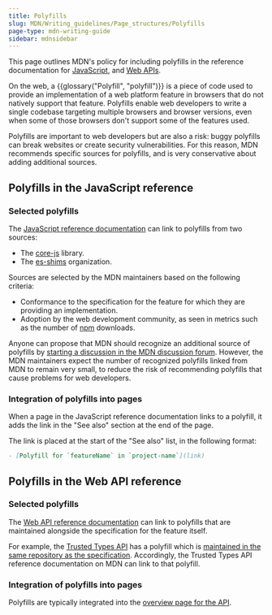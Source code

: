 ```yaml
---
title: Polyfills
slug: MDN/Writing_guidelines/Page_structures/Polyfills
page-type: mdn-writing-guide
sidebar: mdnsidebar
---
```


This page outlines MDN's policy for including polyfills in the reference documentation for [JavaScript](/en-US/docs/Web/JavaScript), and [Web APIs](/en-US/docs/Web/API).

On the web, a {{glossary("Polyfill", "polyfill")}} is a piece of code used to provide an implementation of a web platform feature in browsers that do not natively support that feature. Polyfills enable web developers to write a single codebase targeting multiple browsers and browser versions, even when some of those browsers don't support some of the features used.

Polyfills are important to web developers but are also a risk: buggy polyfills can break websites or create security vulnerabilities. For this reason, MDN recommends specific sources for polyfills, and is very conservative about adding additional sources.

## Polyfills in the JavaScript reference

### Selected polyfills

The [JavaScript reference documentation](/en-US/docs/Web/JavaScript) can link to polyfills from two sources:

- The [core-js](https://github.com/zloirock/core-js/tree/master) library.
- The [es-shims](https://github.com/es-shims) organization.

Sources are selected by the MDN maintainers based on the following criteria:

- Conformance to the specification for the feature for which they are providing an implementation.
- Adoption by the web development community, as seen in metrics such as the number of [npm](https://www.npmjs.com/) downloads.

Anyone can propose that MDN should recognize an additional source of polyfills by [starting a discussion in the MDN discussion forum](https://github.com/orgs/mdn/discussions). However, the MDN maintainers expect the number of recognized polyfills linked from MDN to remain very small, to reduce the risk of recommending polyfills that cause problems for web developers.

### Integration of polyfills into pages

When a page in the JavaScript reference documentation links to a polyfill, it adds the link in the "See also" section at the end of the page.

The link is placed at the start of the "See also" list, in the following format:

```md
- [Polyfill for `featureName` in `project-name`](link)
```

## Polyfills in the Web API reference

### Selected polyfills

The [Web API reference documentation](/en-US/docs/Web/API) can link to polyfills that are maintained alongside the specification for the feature itself.

For example, the [Trusted Types API](/en-US/docs/Web/API/Trusted_Types_API) has a polyfill which is [maintained in the same repository as the specification](https://github.com/w3c/trusted-types?tab=readme-ov-file#polyfill). Accordingly, the Trusted Types API reference documentation on MDN can link to that polyfill.

### Integration of polyfills into pages

Polyfills are typically integrated into the [overview page for the API](/en-US/docs/MDN/Writing_guidelines/Page_structures/Page_types/Page_type_key#web_api_page_types).
